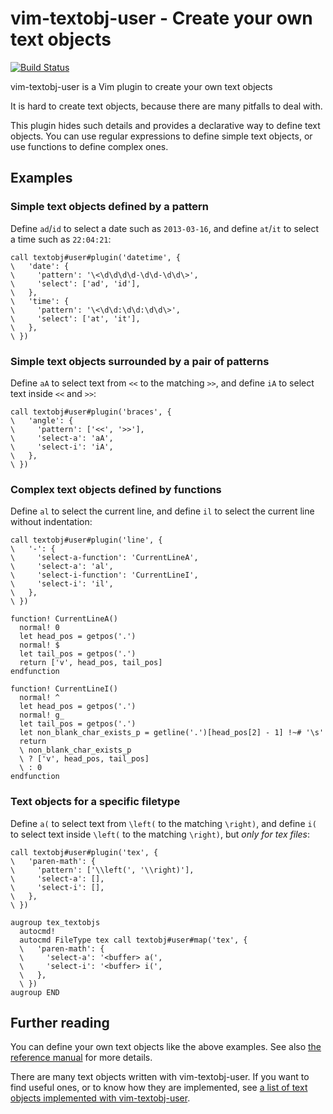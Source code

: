 # vim-textobj-user - Create your own text objects

[![Build Status](https://travis-ci.org/kana/vim-textobj-user.png)](https://travis-ci.org/kana/vim-textobj-user)

vim-textobj-user is a Vim plugin to create your own text objects

It is hard to
create text objects,
because
there are many pitfalls to deal with.

This plugin hides such details and
provides a declarative way to define text objects.
You can use regular expressions to define simple text objects,
    or use functions to define complex ones.     

## Examples

### Simple text objects defined by a pattern

Define `ad`/`id` to select a date such as `2013-03-16`, and
define `at`/`it` to select a time such as `22:04:21`:

```vim
call textobj#user#plugin('datetime', {
\   'date': {
\     'pattern': '\<\d\d\d\d-\d\d-\d\d\>',
\     'select': ['ad', 'id'],
\   },
\   'time': {
\     'pattern': '\<\d\d:\d\d:\d\d\>',
\     'select': ['at', 'it'],
\   },
\ })
```


### Simple text objects surrounded by a pair of patterns

Define `aA` to select text from `<<` to the matching `>>`, and
define `iA` to select text inside `<<` and `>>`:

```vim
call textobj#user#plugin('braces', {
\   'angle': {
\     'pattern': ['<<', '>>'],
\     'select-a': 'aA',
\     'select-i': 'iA',
\   },
\ })
```


### Complex text objects defined by functions

Define `al` to select the current line, and
define `il` to select the current line without indentation:

```vim
call textobj#user#plugin('line', {
\   '-': {
\     'select-a-function': 'CurrentLineA',
\     'select-a': 'al',
\     'select-i-function': 'CurrentLineI',
\     'select-i': 'il',
\   },
\ })

function! CurrentLineA()
  normal! 0
  let head_pos = getpos('.')
  normal! $
  let tail_pos = getpos('.')
  return ['v', head_pos, tail_pos]
endfunction

function! CurrentLineI()
  normal! ^
  let head_pos = getpos('.')
  normal! g_
  let tail_pos = getpos('.')
  let non_blank_char_exists_p = getline('.')[head_pos[2] - 1] !~# '\s'
  return
  \ non_blank_char_exists_p
  \ ? ['v', head_pos, tail_pos]
  \ : 0
endfunction
```


### Text objects for a specific filetype

Define `a(` to select text from `\left(` to the matching `\right)`, and
define `i(` to select text inside `\left(` to the matching `\right)`,
but *only for tex files*:

```vim
call textobj#user#plugin('tex', {
\   'paren-math': {
\     'pattern': ['\\left(', '\\right)'],
\     'select-a': [],
\     'select-i': [],
\   },
\ })

augroup tex_textobjs
  autocmd!
  autocmd FileType tex call textobj#user#map('tex', {
  \   'paren-math': {
  \     'select-a': '<buffer> a(',
  \     'select-i': '<buffer> i(',
  \   },
  \ })
augroup END
```




## Further reading

You can define your own text objects like the above examples.  See also
[the reference manual](https://github.com/kana/vim-textobj-user/blob/master/doc/textobj-user.txt)
for more details.

There are many text objects written with vim-textobj-user.
If you want to find useful ones, or to know how they are implemented,
see [a list of text objects implemented with
vim-textobj-user](https://github.com/kana/vim-textobj-user/wiki).




<!-- vim: set expandtab shiftwidth=4 softtabstop=4 textwidth=78 : -->

